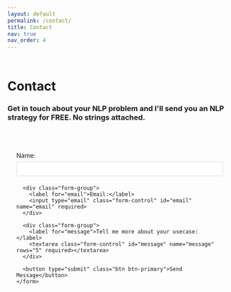 ```yaml
---
layout: default
permalink: /contact/
title: Contact
nav: true
nav_order: 4
---
```


<div class="post">
  <div class="header-bar">
    <h1>Contact</h1>
    <h3>Get in touch about your NLP problem and I'll send you an NLP strategy for FREE. No strings attached.</h3>
  </div>

  <div class="contact-form">
    <form id="contactForm" onsubmit="handleSubmit(event)">
      <div class="form-group">
        <label for="name">Name:</label>
        <input type="text" class="form-control" id="name" name="name" required>
      </div>
      
      <div class="form-group">
        <label for="email">Email:</label>
        <input type="email" class="form-control" id="email" name="email" required>
      </div>
      
      <div class="form-group">
        <label for="message">Tell me more about your usecase:</label>
        <textarea class="form-control" id="message" name="message" rows="5" required></textarea>
      </div>
      
      <button type="submit" class="btn btn-primary">Send Message</button>
    </form>
  </div>
</div>

<style>
.contact-form {
  max-width: 600px;
  margin: 20px auto;
  padding: 20px;
}

.form-group {
  margin-bottom: 20px;
}

.form-group label {
  display: block;
  margin-bottom: 5px;
}

.form-control {
  width: 100%;
  padding: 8px;
  border: 1px solid #ddd;
  border-radius: 4px;
}

.btn-primary {
  background-color: var(--global-theme-color);
  color: white;
  padding: 10px 20px;
  border: none;
  border-radius: 4px;
  cursor: pointer;
}

.btn-primary:hover {
  opacity: 0.8;
}

.header-bar {
  padding: 10px 0;
}
</style>

<script>
async function handleSubmit(event) {
    event.preventDefault();
    
    const formData = new FormData(event.target);
    try {
        const response = await fetch('https://pablomarino.com/api/submit', {
            method: 'POST',
            body: formData
        });
        
        alert('Thank you for your message! I will get back to you soon.');
    } catch (error) {
        alert('Something went wrong. Please email me at pablo@pablomarino.com');
        console.error('Error submitting form:', error);
    }
}
</script>
